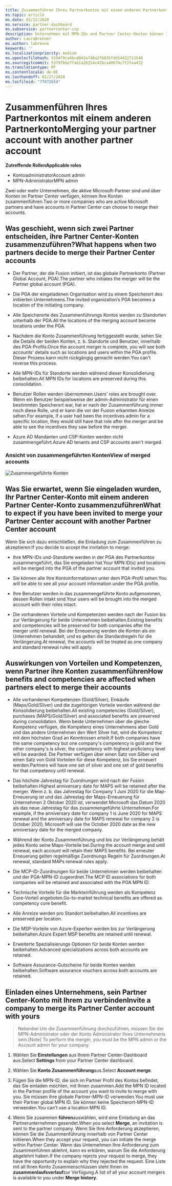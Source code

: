 ```yaml
---
title: Zusammenführen Ihres Partnerkontos mit einem anderen Partnerkonto | Partner Center
ms.topic: article
ms.date: 02/12/2020
ms.service: partner-dashboard
ms.subservice: partnercenter-csp
description: Unternehmen mit MPN-IDs und Partner Center-Konten können Ihre Konten zusammenführen.
author: LauraBrenner
ms.author: labrenne
keywords: ''
ms.localizationpriority: medium
ms.openlocfilehash: 5194f9ca6bcd843a748a2f6035fdd14422712548
ms.sourcegitcommit: 5379fbbe7fab1a26314c42bca40674c7f2faa432
ms.translationtype: MT
ms.contentlocale: de-DE
ms.lasthandoff: 02/27/2020
ms.locfileid: "77672654"
---
```

# <a name="merging-your-partner-account-with-another-partner-account"></a><span data-ttu-id="469d9-103">Zusammenführen Ihres Partnerkontos mit einem anderen Partnerkonto</span><span class="sxs-lookup"><span data-stu-id="469d9-103">Merging your partner account with another partner account</span></span>

<span data-ttu-id="469d9-104">**Zutreffende Rollen**</span><span class="sxs-lookup"><span data-stu-id="469d9-104">**Applicable roles**</span></span>

- <span data-ttu-id="469d9-105">Kontoadministrator</span><span class="sxs-lookup"><span data-stu-id="469d9-105">Account admin</span></span>
- <span data-ttu-id="469d9-106">MPN-Administrator</span><span class="sxs-lookup"><span data-stu-id="469d9-106">MPN admin</span></span>

<span data-ttu-id="469d9-107">Zwei oder mehr Unternehmen, die aktive Microsoft-Partner sind und über Konten im Partner Center verfügen, können Ihre Konten zusammenführen.</span><span class="sxs-lookup"><span data-stu-id="469d9-107">Two or more companies who are active Microsoft partners and have accounts in Partner Center can choose to merge their accounts.</span></span> 

## <a name="what-happens-when-two-partners-decide-to-merge-their-partner-center-accounts"></a><span data-ttu-id="469d9-108">Was geschieht, wenn sich zwei Partner entscheiden, ihre Partner Center-Konten zusammenzuführen?</span><span class="sxs-lookup"><span data-stu-id="469d9-108">What happens when two partners decide to merge their Partner Center accounts</span></span>

- <span data-ttu-id="469d9-109">Der Partner, der die Fusion initiiert, ist das globale Partnerkonto (Partner Global Account, PGA).</span><span class="sxs-lookup"><span data-stu-id="469d9-109">The partner who initiates the merger will be the Partner global account (PGA).</span></span> 

- <span data-ttu-id="469d9-110">Die PGA der eingeladenen Organisation wird zu einem Speicherort des initiierten Unternehmens.</span><span class="sxs-lookup"><span data-stu-id="469d9-110">The invited organization’s PGA becomes a location of the initiating company.</span></span>  

- <span data-ttu-id="469d9-111">Alle Speicherorte des Zusammenführungs Kontos werden zu Standorten unterhalb der PGA.</span><span class="sxs-lookup"><span data-stu-id="469d9-111">All the locations of the merging account become locations under the PGA.</span></span> 

- <span data-ttu-id="469d9-112">Nachdem die Konto Zusammenführung fertiggestellt wurde, sehen Sie die Details der beiden Konten, z. b. Standorte und Benutzer, innerhalb des PGA-Profils.</span><span class="sxs-lookup"><span data-stu-id="469d9-112">Once the account merger is complete, you will see both accounts' details such as locations and users within the PGA profile.</span></span> <span data-ttu-id="469d9-113">Dieser Prozess kann nicht rückgängig gemacht werden.</span><span class="sxs-lookup"><span data-stu-id="469d9-113">You can't reverse this process.</span></span> 

- <span data-ttu-id="469d9-114">Alle MPN-IDs für Standorte werden während dieser Konsolidierung beibehalten.</span><span class="sxs-lookup"><span data-stu-id="469d9-114">All MPN IDs for locations are preserved during this consolidation.</span></span> 

- <span data-ttu-id="469d9-115">Benutzer Rollen werden übernommen.</span><span class="sxs-lookup"><span data-stu-id="469d9-115">Users' roles are brought over.</span></span> <span data-ttu-id="469d9-116">Wenn ein Benutzer beispielsweise der admin-Administrator für einen bestimmten Speicherort war, hat er nach der Zusammenführung immer noch diese Rolle, und er kann die vor der Fusion erkannten Anreize sehen.</span><span class="sxs-lookup"><span data-stu-id="469d9-116">For example, if a user had been the incentives admin for a specific location, they would still have that role after the merger and be able to see the incentives they saw before the merger.</span></span> 

- <span data-ttu-id="469d9-117">Azure AD Mandanten und CSP-Konten werden nicht zusammengeführt.</span><span class="sxs-lookup"><span data-stu-id="469d9-117">Azure AD tenants and CSP accounts aren't merged.</span></span>

### <a name="view-of-merged-accounts"></a><span data-ttu-id="469d9-118">Ansicht von zusammengeführten Konten</span><span class="sxs-lookup"><span data-stu-id="469d9-118">View of merged accounts</span></span>

![Zusammengeführte Konten](images/AccountMerge_graphic.png)


## <a name="what-to-expect-if-you-have-been-invited-to-merge-your-partner-center-account-with-another-partner-center-account"></a><span data-ttu-id="469d9-120">Was Sie erwartet, wenn Sie eingeladen wurden, Ihr Partner Center-Konto mit einem anderen Partner Center-Konto zusammenzuführen</span><span class="sxs-lookup"><span data-stu-id="469d9-120">What to expect if you have been invited to merge your Partner Center account with another Partner Center account</span></span>

<span data-ttu-id="469d9-121">Wenn Sie sich dazu entschließen, die Einladung zum Zusammenführen zu akzeptieren:</span><span class="sxs-lookup"><span data-stu-id="469d9-121">If you decide to accept the invitation to merge:</span></span>

- <span data-ttu-id="469d9-122">Ihre MPN-IDs und-Standorte werden in der PGA des Partnerkontos zusammengeführt, das Sie eingeladen hat.</span><span class="sxs-lookup"><span data-stu-id="469d9-122">Your MPN ID(s) and locations will be merged into the PGA of the partner account that invited you.</span></span> 

- <span data-ttu-id="469d9-123">Sie können alle Ihre Kontoinformationen unter dem PGA-Profil sehen.</span><span class="sxs-lookup"><span data-stu-id="469d9-123">You will be able to see all your account information under the PGA profile.</span></span>

- <span data-ttu-id="469d9-124">Ihre Benutzer werden in das zusammengeführte Konto aufgenommen, dessen Rollen intakt sind.</span><span class="sxs-lookup"><span data-stu-id="469d9-124">Your users will be brought into the merged account with their roles intact.</span></span>

- <span data-ttu-id="469d9-125">Die vorhandenen Vorteile und Kompetenzen werden nach der Fusion bis zur Verlängerung für beide Unternehmen beibehalten.</span><span class="sxs-lookup"><span data-stu-id="469d9-125">Existing benefits and competencies will be preserved for both companies after the merger until renewal.</span></span> <span data-ttu-id="469d9-126">Bei der Erneuerung werden die Konten als ein Unternehmen behandelt, und es gelten die Standardregeln für die Verlängerung.</span><span class="sxs-lookup"><span data-stu-id="469d9-126">At renewal, the accounts will be treated as one company and standard renewal rules will apply.</span></span>  

## <a name="how-benefits-and-competencies-are-affected-when-partners-elect-to-merge-their-accounts"></a><span data-ttu-id="469d9-127">Auswirkungen von Vorteilen und Kompetenzen, wenn Partner ihre Konten zusammenführen</span><span class="sxs-lookup"><span data-stu-id="469d9-127">How benefits and competencies are affected when partners elect to merge their accounts</span></span>

- <span data-ttu-id="469d9-128">Alle vorhandenen Kompetenzen (Gold/Silver), Einkäufe (Maps/Gold/Silver) und die zugehörigen Vorteile werden während der Konsolidierung beibehalten.</span><span class="sxs-lookup"><span data-stu-id="469d9-128">All existing competencies (Gold/Silver), purchases (MAPS/Gold/Silver) and associated benefits are preserved during consolidation.</span></span> <span data-ttu-id="469d9-129">Wenn beide Unternehmen über die gleiche Kompetenz verfügen, die Kompetenz eines Unternehmens aber Gold und das andere Unternehmen den Wert Silver hat, wird die Kompetenz mit dem höchsten Grad an Kenntnissen erteilt.</span><span class="sxs-lookup"><span data-stu-id="469d9-129">If both companies have the same competency but one company's competency is gold and the other company's is silver, the competency with highest proficiency level will be awarded.</span></span> <span data-ttu-id="469d9-130">Die Partner verfügen über einen Satz von Silber und einen Satz von Gold Vorteilen für diese Kompetenz, bis Sie erneuert werden.</span><span class="sxs-lookup"><span data-stu-id="469d9-130">Partners will have one set of silver and one set of gold benefits for that competency until renewal.</span></span>

- <span data-ttu-id="469d9-131">Das höchste Jahrestag für Zuordnungen wird nach der Fusion beibehalten.</span><span class="sxs-lookup"><span data-stu-id="469d9-131">Highest anniversary date for MAPS will be retained after the merger.</span></span> <span data-ttu-id="469d9-132">Wenn z. b. das Jahrestag für Company 1 Juni 2020 für die Map-Erneuerung ist und das Jahrestag der Maps-Erneuerung für Unternehmen 2 Oktober 2020 ist, verwendet Microsoft das Datum 2020 als das neue Jahrestag für das zusammengeführte Unternehmen.</span><span class="sxs-lookup"><span data-stu-id="469d9-132">For example, if the anniversary date for company 1 is June 2020 for MAPS renewal and the anniversary date for MAPS renewal for company 2 is October 2020, Microsoft will use the October 2020 date as the new anniversary date for the merged company.</span></span>

- <span data-ttu-id="469d9-133">Während der Konto Zusammenführung und bis zur Verlängerung behält jedes Konto seine Maps-Vorteile bei.</span><span class="sxs-lookup"><span data-stu-id="469d9-133">During the account merge and until renewal, each account will retain their MAPS benefits.</span></span> <span data-ttu-id="469d9-134">Bei erneuter Erneuerung gelten regelmäßige Zuordnungs Regeln für Zuordnungen.</span><span class="sxs-lookup"><span data-stu-id="469d9-134">At renewal, standard MAPs renewal rules apply.</span></span>  

- <span data-ttu-id="469d9-135">Die MCP-ID-Zuordnungen für beide Unternehmen werden beibehalten und der PGA-MPN-ID zugeordnet.</span><span class="sxs-lookup"><span data-stu-id="469d9-135">The MCP ID associations for both companies will be retained and associated with the PGA MPN ID.</span></span>

- <span data-ttu-id="469d9-136">Technische Vorteile für die Markteinführung werden als Kompetenz Core-Vorteil angeboten.</span><span class="sxs-lookup"><span data-stu-id="469d9-136">Go-to-market technical benefits are offered as competency core benefit.</span></span>  

- <span data-ttu-id="469d9-137">Alle Anreize werden pro Standort beibehalten.</span><span class="sxs-lookup"><span data-stu-id="469d9-137">All incentives are preserved per location.</span></span> 

- <span data-ttu-id="469d9-138">Die MSP-Vorteile von Azure-Experten werden bis zur Verlängerung beibehalten.</span><span class="sxs-lookup"><span data-stu-id="469d9-138">Azure Expert MSP benefits are retained until renewal.</span></span> 

- <span data-ttu-id="469d9-139">Erweiterte Spezialisierungs Optionen für beide Konten werden beibehalten.</span><span class="sxs-lookup"><span data-stu-id="469d9-139">Advanced specializations across both accounts are retained.</span></span> 

- <span data-ttu-id="469d9-140">Software Assurance-Gutscheine für beide Konten werden beibehalten.</span><span class="sxs-lookup"><span data-stu-id="469d9-140">Software assurance vouchers across both accounts are retained.</span></span>

## <a name="invite-a-company-to-merge-its-partner-center-account-with-yours"></a><span data-ttu-id="469d9-141">Einladen eines Unternehmens, sein Partner Center-Konto mit Ihrem zu verbinden</span><span class="sxs-lookup"><span data-stu-id="469d9-141">Invite a company to merge its Partner Center account with yours</span></span> 

><span data-ttu-id="469d9-142">Nebenbei Um die Zusammenführung durchzuführen, müssen Sie der MPN-Administrator oder der Konto Administrator Ihres Unternehmens sein.</span><span class="sxs-lookup"><span data-stu-id="469d9-142">[Note] To perform the merger, you must be the MPN admin or the Account admin for your company.</span></span>

1. <span data-ttu-id="469d9-143">Wählen Sie **Einstellungen** aus Ihrem Partner Center-Dashboard aus.</span><span class="sxs-lookup"><span data-stu-id="469d9-143">Select **Settings** from your Partner Center dashboard.</span></span>

2. <span data-ttu-id="469d9-144">Wählen Sie **Konto Zusammenführung**aus.</span><span class="sxs-lookup"><span data-stu-id="469d9-144">Select **Account merge**.</span></span>

3. <span data-ttu-id="469d9-145">Fügen Sie die MPN-ID, die sich im Partner Profil des Kontos befindet, das Sie einladen möchten, mit Ihnen zusammen.</span><span class="sxs-lookup"><span data-stu-id="469d9-145">Add the MPN ID located in the Partner profile of the account you want to invite to merge with you.</span></span> <span data-ttu-id="469d9-146">Sie müssen ihre globale Partner-MPN-ID verwenden.</span><span class="sxs-lookup"><span data-stu-id="469d9-146">You must use their Partner global MPN ID.</span></span> <span data-ttu-id="469d9-147">Sie können keine Speicherort-MPN-ID verwenden.</span><span class="sxs-lookup"><span data-stu-id="469d9-147">You can't use a location MPN ID.</span></span>

4. <span data-ttu-id="469d9-148">Wenn Sie zusammen **führen**auswählen, wird eine Einladung an das Partnerunternehmen gesendet.</span><span class="sxs-lookup"><span data-stu-id="469d9-148">When you select **Merge**, an invitation is sent to the partner company.</span></span> <span data-ttu-id="469d9-149">Wenn Sie Ihre Anforderung akzeptieren, können Sie die Zusammenführung innerhalb von Partner Center initiieren.</span><span class="sxs-lookup"><span data-stu-id="469d9-149">When they accept your request, you can initiate the merge within Partner Center.</span></span> <span data-ttu-id="469d9-150">Wenn das Unternehmen Ihre Anforderung zum Zusammenführen ablehnt, kann es erklären, warum Sie die Anforderung abgelehnt haben.</span><span class="sxs-lookup"><span data-stu-id="469d9-150">If the company rejects your request to merge, they have the opportunity to explain why they rejected the request.</span></span> <span data-ttu-id="469d9-151">Eine Liste mit all Ihren Konto Zusammenschlüssen steht Ihnen im **zusammenlaufsverlauf**zur Verfügung.</span><span class="sxs-lookup"><span data-stu-id="469d9-151">A list of all your account mergers is available to you under **Merge history**.</span></span>




